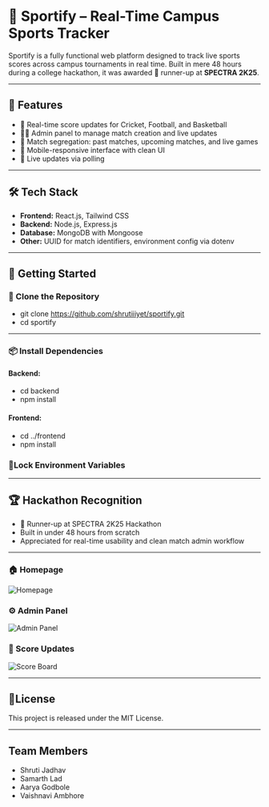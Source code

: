# 🏀 Sportify – Real-Time Campus Sports Tracker

Sportify is a fully functional web platform designed to track live sports scores across campus tournaments in real time. Built in mere 48 hours during a college hackathon, it was awarded 🥈 runner-up at **SPECTRA 2K25**.

---

## 🚀 Features

- 🏏 Real-time score updates for Cricket, Football, and Basketball
- 🧑‍💼 Admin panel to manage match creation and live updates
- 📅 Match segregation: past matches, upcoming matches, and live games
- 📱 Mobile-responsive interface with clean UI
- 🔌 Live updates via polling

---

## 🛠️ Tech Stack

- **Frontend:** React.js, Tailwind CSS
- **Backend:** Node.js, Express.js
- **Database:** MongoDB with Mongoose
- **Other:** UUID for match identifiers, environment config via dotenv

---

## 🏁 Getting Started

### 🔄 Clone the Repository

- git clone https://github.com/shrutiiiyet/sportify.git
- cd sportify

---

### 📦 Install Dependencies
#### Backend:
- cd backend
- npm install

#### Frontend:
- cd ../frontend
- npm install

### 🔐Lock Environment Variables

---

## 🏆 Hackathon Recognition
- 🥈 Runner-up at SPECTRA 2K25 Hackathon
- Built in under 48 hours from scratch
- Appreciated for real-time usability and clean match admin workflow

---

### 🏠 Homepage
![Homepage](assets/Homepage.png)

### ⚙️ Admin Panel
![Admin Panel](assets/HostMatch.png)

### 📸 Score Updates
![Score Board](assets/ScoreVisual.png)

---

## 📜License
This project is released under the MIT License.

---

## Team Members
- Shruti Jadhav
- Samarth Lad
- Aarya Godbole
- Vaishnavi Ambhore
